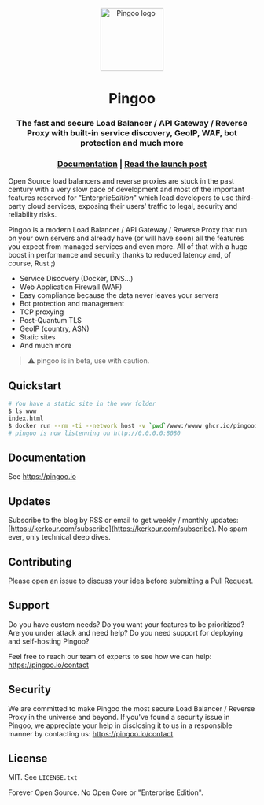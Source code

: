 <p align="center">
  <a href="https://pingoo.io" target="_blank" rel="noopener"><img alt="Pingoo logo" src="https://pingoo.io/icon-256.png" height="128" /></a>
  <h1 align="center">Pingoo</h1>
  <h3 align="center">The fast and secure Load Balancer / API Gateway / Reverse Proxy with built-in service discovery, GeoIP, WAF, bot protection and much more</h3>
  <h3 align="center">
    <a href="https://pingoo.io">Documentation</a> | <a href="https://kerkour.com/announcing-pingoo">Read the launch post</a>
  </h3>
</p>

Open Source load balancers and reverse proxies are stuck in the past century with a very slow pace of development and most of the important features reserved for "Enterpri$e Edition$" which lead developers to use third-party cloud services, exposing their users' traffic to legal, security and reliability risks.

Pingoo is a modern Load Balancer / API Gateway / Reverse Proxy that run on your own servers and already have (or will have soon) all the features you expect from managed services and even more. All of that with a huge boost in performance and security thanks to reduced latency and, of course, Rust ;)

* Service Discovery (Docker, DNS...)
* Web Application Firewall (WAF)
* Easy compliance because the data never leaves your servers
* Bot protection and management
* TCP proxying
* Post-Quantum TLS
* GeoIP (country, ASN)
* Static sites
* And much more

> ⚠️ pingoo is in beta, use with caution.

## Quickstart

```bash
# You have a static site in the www folder
$ ls www
index.html
$ docker run --rm -ti --network host -v `pwd`/www:/wwww ghcr.io/pingooio/pingoo
# pingoo is now listenning on http://0.0.0.0:8080
```

## Documentation

See https://pingoo.io


## Updates

Subscribe to the blog by RSS or email to get weekly / monthly updates: [https://kerkour.com/subscribe](https://kerkour.com/subscribe). No spam ever, only technical deep dives.


## Contributing

Please open an issue to discuss your idea before submitting a Pull Request.


## Support

Do you have custom needs? Do you want your features to be prioritized? Are you under attack and need help? Do you need support for deploying and self-hosting Pingoo?

Feel free to reach our team of experts to see how we can help: https://pingoo.io/contact


## Security

We are committed to make Pingoo the most secure Load Balancer / Reverse Proxy in the universe and beyond. If you've found a security issue in Pingoo, we appreciate your help in disclosing it to us in a responsible manner by contacting us: https://pingoo.io/contact


## License

MIT. See `LICENSE.txt`

Forever Open Source. No Open Core or "Enterprise Edition".
